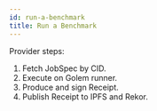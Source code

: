 ```yaml
---
id: run-a-benchmark
title: Run a Benchmark
---
```


Provider steps:
1. Fetch JobSpec by CID.
2. Execute on Golem runner.
3. Produce and sign Receipt.
4. Publish Receipt to IPFS and Rekor.
